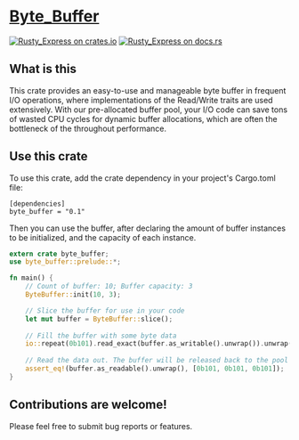 [Byte_Buffer][docsrs]
======================

[![Rusty_Express on crates.io][cratesio-image]][cratesio]
[![Rusty_Express on docs.rs][docsrs-image]][docsrs]

[cratesio]: https://crates.io/crates/byte_buffer
[cratesio-image]: https://img.shields.io/crates/v/byte_buffer.svg
[docsrs-image]: https://docs.rs/byte_buffer/badge.svg
[docsrs]: https://docs.rs/byte_buffer

## What is this
This crate provides an easy-to-use and manageable byte buffer in frequent I/O operations, where
implementations of the Read/Write traits are used extensively. With our pre-allocated buffer 
pool, your I/O code can save tons of wasted CPU cycles for dynamic buffer allocations, which are 
often the bottleneck of the throughout performance.

## Use this crate
To use this crate, add the crate dependency in your project's Cargo.toml file:

```
[dependencies]
byte_buffer = "0.1"
```

Then you can use the buffer, after declaring the amount of buffer instances to be initialized, 
and the capacity of each instance. 

```rust
extern crate byte_buffer;
use byte_buffer::prelude::*;

fn main() {
    // Count of buffer: 10; Buffer capacity: 3
    ByteBuffer::init(10, 3);

    // Slice the buffer for use in your code
    let mut buffer = ByteBuffer::slice();
    
    // Fill the buffer with some byte data
    io::repeat(0b101).read_exact(buffer.as_writable().unwrap()).unwrap();
    
    // Read the data out. The buffer will be released back to the pool after going out of the scope
    assert_eq!(buffer.as_readable().unwrap(), [0b101, 0b101, 0b101]);
}
```

## Contributions are welcome!
Please feel free to submit bug reports or features.